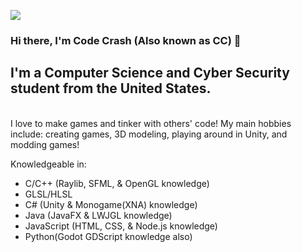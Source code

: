 <p align="left">
<img src="https://img.shields.io/badge/Build-Different%20-green">
</p>

### Hi there, I'm Code Crash (Also known as CC) 👋

## I'm a Computer Science and Cyber Security student from the United States.

<br />
 I love to make games and tinker with others' code! My main hobbies include: creating games, 3D modeling, playing around in Unity, and modding games!
 
 Knowledgeable in:
 * C/C++ (Raylib, SFML, & OpenGL knowledge)
 * GLSL/HLSL
 * C# (Unity & Monogame(XNA) knowledge)
 * Java (JavaFX & LWJGL knowledge)
 * JavaScript (HTML, CSS, & Node.js knowledge)
 * Python(Godot GDScript knowledge also)

